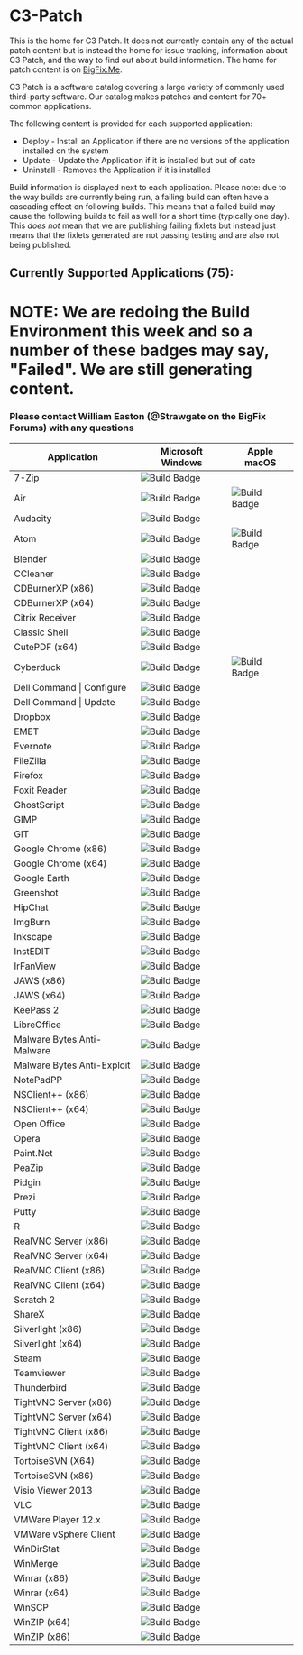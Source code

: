 # C3-Patch

This is the home for C3 Patch. It does not currently contain any of the actual patch content but is instead the home for issue tracking, information about C3 Patch, and the way to find out about build information. The home for patch content is on [BigFix.Me](https://bigfix.me/site/details/10397).

C3 Patch is a software catalog covering a large variety of commonly used third-party software. Our catalog makes patches and content for 70+ common applications. 

The following content is provided for each supported application:

* Deploy - Install an Application if there are no versions of the application installed on the system
* Update - Update the Application if it is installed but out of date
* Uninstall - Removes the Application if it is installed

Build information is displayed next to each application. Please note: due to the way builds are currently being run, a failing build can often have a cascading effect on following builds. This means that a failed build may cause the following builds to fail as well for a short time (typically one day). This *does not* mean that we are publishing failing fixlets but instead just means that the fixlets generated are not passing testing and are also not being published.

## Currently Supported Applications (75):

# NOTE: We are redoing the Build Environment this week and so a number of these badges may say, "Failed". We are still generating content.

### Please contact William Easton (@Strawgate on the BigFix Forums) with any questions

| Application | Microsoft Windows | Apple macOS
|--- |--- |---		
| 7-Zip | ![Build Badge](https://bfpatch.visualstudio.com/_apis/public/build/definitions/3c2e3afe-6b59-4214-8bd1-0dfcacf59ef8/1/badge) | 
| Air | ![Build Badge](https://bfpatch.visualstudio.com/_apis/public/build/definitions/3c2e3afe-6b59-4214-8bd1-0dfcacf59ef8/2/badge) | ![Build Badge](https://bfpatch.visualstudio.com/_apis/public/build/definitions/3c2e3afe-6b59-4214-8bd1-0dfcacf59ef8/86/badge) 
| Audacity | ![Build Badge](https://bfpatch.visualstudio.com/_apis/public/build/definitions/3c2e3afe-6b59-4214-8bd1-0dfcacf59ef8/3/badge) | 
| Atom | ![Build Badge](https://bfpatch.visualstudio.com/_apis/public/build/definitions/3c2e3afe-6b59-4214-8bd1-0dfcacf59ef8/84/badge) | ![Build Badge](https://bfpatch.visualstudio.com/_apis/public/build/definitions/3c2e3afe-6b59-4214-8bd1-0dfcacf59ef8/86/badge)
| Blender | ![Build Badge](https://bfpatch.visualstudio.com/_apis/public/build/definitions/3c2e3afe-6b59-4214-8bd1-0dfcacf59ef8/36/badge) | 
| CCleaner | ![Build Badge](https://bfpatch.visualstudio.com/_apis/public/build/definitions/3c2e3afe-6b59-4214-8bd1-0dfcacf59ef8/34/badge) | 
| CDBurnerXP (x86) | ![Build Badge](https://bfpatch.visualstudio.com/_apis/public/build/definitions/3c2e3afe-6b59-4214-8bd1-0dfcacf59ef8/74/badge) | 
| CDBurnerXP (x64) | ![Build Badge](https://bfpatch.visualstudio.com/_apis/public/build/definitions/3c2e3afe-6b59-4214-8bd1-0dfcacf59ef8/81/badge) | 
| Citrix Receiver | ![Build Badge](https://bfpatch.visualstudio.com/_apis/public/build/definitions/3c2e3afe-6b59-4214-8bd1-0dfcacf59ef8/48/badge) | 
| Classic Shell | ![Build Badge](https://bfpatch.visualstudio.com/_apis/public/build/definitions/3c2e3afe-6b59-4214-8bd1-0dfcacf59ef8/4/badge) | 
| CutePDF (x64) | ![Build Badge](https://bfpatch.visualstudio.com/_apis/public/build/definitions/3c2e3afe-6b59-4214-8bd1-0dfcacf59ef8/63/badge) | 
| Cyberduck | ![Build Badge](https://bfpatch.visualstudio.com/_apis/public/build/definitions/3c2e3afe-6b59-4214-8bd1-0dfcacf59ef8/89/badge) | ![Build Badge](https://bfpatch.visualstudio.com/_apis/public/build/definitions/3c2e3afe-6b59-4214-8bd1-0dfcacf59ef8/88/badge) | 
| Dell Command \| Configure | ![Build Badge](https://bfpatch.visualstudio.com/_apis/public/build/definitions/3c2e3afe-6b59-4214-8bd1-0dfcacf59ef8/78/badge) | 
| Dell Command \| Update  | ![Build Badge](https://bfpatch.visualstudio.com/_apis/public/build/definitions/3c2e3afe-6b59-4214-8bd1-0dfcacf59ef8/80/badge) | 
| Dropbox | ![Build Badge](https://bfpatch.visualstudio.com/_apis/public/build/definitions/3c2e3afe-6b59-4214-8bd1-0dfcacf59ef8/46/badge) | 
| EMET | ![Build Badge](https://bfpatch.visualstudio.com/_apis/public/build/definitions/3c2e3afe-6b59-4214-8bd1-0dfcacf59ef8/5/badge) | 
| Evernote | ![Build Badge](https://bfpatch.visualstudio.com/_apis/public/build/definitions/3c2e3afe-6b59-4214-8bd1-0dfcacf59ef8/6/badge) | 
| FileZilla | ![Build Badge](https://bfpatch.visualstudio.com/_apis/public/build/definitions/3c2e3afe-6b59-4214-8bd1-0dfcacf59ef8/7/badge) | 
| Firefox | ![Build Badge](https://bfpatch.visualstudio.com/_apis/public/build/definitions/3c2e3afe-6b59-4214-8bd1-0dfcacf59ef8/77/badge) | 
| Foxit Reader | ![Build Badge](https://bfpatch.visualstudio.com/_apis/public/build/definitions/3c2e3afe-6b59-4214-8bd1-0dfcacf59ef8/33/badge) | 
| GhostScript | ![Build Badge](https://bfpatch.visualstudio.com/_apis/public/build/definitions/3c2e3afe-6b59-4214-8bd1-0dfcacf59ef8/55/badge) | 
| GIMP | ![Build Badge](https://bfpatch.visualstudio.com/_apis/public/build/definitions/3c2e3afe-6b59-4214-8bd1-0dfcacf59ef8/8/badge) | 
| GIT | ![Build Badge](https://bfpatch.visualstudio.com/_apis/public/build/definitions/3c2e3afe-6b59-4214-8bd1-0dfcacf59ef8/40/badge) | 
| Google Chrome (x86) | ![Build Badge](https://bfpatch.visualstudio.com/_apis/public/build/definitions/3c2e3afe-6b59-4214-8bd1-0dfcacf59ef8/83/badge) | 
| Google Chrome (x64) | ![Build Badge](https://bfpatch.visualstudio.com/_apis/public/build/definitions/3c2e3afe-6b59-4214-8bd1-0dfcacf59ef8/82/badge) | 
| Google Earth | ![Build Badge](https://bfpatch.visualstudio.com/_apis/public/build/definitions/3c2e3afe-6b59-4214-8bd1-0dfcacf59ef8/32/badge) | 
| Greenshot | ![Build Badge](https://bfpatch.visualstudio.com/_apis/public/build/definitions/3c2e3afe-6b59-4214-8bd1-0dfcacf59ef8/9/badge) | 
| HipChat | ![Build Badge](https://bfpatch.visualstudio.com/_apis/public/build/definitions/3c2e3afe-6b59-4214-8bd1-0dfcacf59ef8/73/badge) | 
| ImgBurn | ![Build Badge](https://bfpatch.visualstudio.com/_apis/public/build/definitions/3c2e3afe-6b59-4214-8bd1-0dfcacf59ef8/44/badge) | 
| Inkscape | ![Build Badge](https://bfpatch.visualstudio.com/_apis/public/build/definitions/3c2e3afe-6b59-4214-8bd1-0dfcacf59ef8/10/badge) | 
| InstEDIT | ![Build Badge](https://bfpatch.visualstudio.com/_apis/public/build/definitions/3c2e3afe-6b59-4214-8bd1-0dfcacf59ef8/47/badge) | 
| IrFanView | ![Build Badge](https://bfpatch.visualstudio.com/_apis/public/build/definitions/3c2e3afe-6b59-4214-8bd1-0dfcacf59ef8/11/badge) | 
| JAWS (x86) | ![Build Badge](https://bfpatch.visualstudio.com/_apis/public/build/definitions/3c2e3afe-6b59-4214-8bd1-0dfcacf59ef8/76/badge) | 
| JAWS (x64) | ![Build Badge](https://bfpatch.visualstudio.com/_apis/public/build/definitions/3c2e3afe-6b59-4214-8bd1-0dfcacf59ef8/75/badge) | 
| KeePass 2 | ![Build Badge](https://bfpatch.visualstudio.com/_apis/public/build/definitions/3c2e3afe-6b59-4214-8bd1-0dfcacf59ef8/12/badge) | 
| LibreOffice | ![Build Badge](https://bfpatch.visualstudio.com/_apis/public/build/definitions/3c2e3afe-6b59-4214-8bd1-0dfcacf59ef8/13/badge) | 
| Malware Bytes Anti-Malware | ![Build Badge](https://bfpatch.visualstudio.com/_apis/public/build/definitions/3c2e3afe-6b59-4214-8bd1-0dfcacf59ef8/15/badge) | 
| Malware Bytes Anti-Exploit | ![Build Badge](https://bfpatch.visualstudio.com/_apis/public/build/definitions/3c2e3afe-6b59-4214-8bd1-0dfcacf59ef8/79/badge) | 
| NotePadPP | ![Build Badge](https://bfpatch.visualstudio.com/_apis/public/build/definitions/3c2e3afe-6b59-4214-8bd1-0dfcacf59ef8/19/badge) | 
| NSClient++ (x86) | ![Build Badge](https://bfpatch.visualstudio.com/_apis/public/build/definitions/3c2e3afe-6b59-4214-8bd1-0dfcacf59ef8/65/badge) | 
| NSClient++ (x64) | ![Build Badge](https://bfpatch.visualstudio.com/_apis/public/build/definitions/3c2e3afe-6b59-4214-8bd1-0dfcacf59ef8/64/badge) | 
| Open Office | ![Build Badge](https://bfpatch.visualstudio.com/_apis/public/build/definitions/3c2e3afe-6b59-4214-8bd1-0dfcacf59ef8/39/badge) | 
| Opera | ![Build Badge](https://bfpatch.visualstudio.com/_apis/public/build/definitions/3c2e3afe-6b59-4214-8bd1-0dfcacf59ef8/53/badge) | 
| Paint.Net | ![Build Badge](https://bfpatch.visualstudio.com/_apis/public/build/definitions/3c2e3afe-6b59-4214-8bd1-0dfcacf59ef8/67/badge) | 
| PeaZip | ![Build Badge](https://bfpatch.visualstudio.com/_apis/public/build/definitions/3c2e3afe-6b59-4214-8bd1-0dfcacf59ef8/66/badge) | 
| Pidgin | ![Build Badge](https://bfpatch.visualstudio.com/_apis/public/build/definitions/3c2e3afe-6b59-4214-8bd1-0dfcacf59ef8/18/badge) | 
| Prezi | ![Build Badge](https://bfpatch.visualstudio.com/_apis/public/build/definitions/3c2e3afe-6b59-4214-8bd1-0dfcacf59ef8/56/badge) | 
| Putty | ![Build Badge](https://bfpatch.visualstudio.com/_apis/public/build/definitions/3c2e3afe-6b59-4214-8bd1-0dfcacf59ef8/20/badge) | 
| R | ![Build Badge](https://bfpatch.visualstudio.com/_apis/public/build/definitions/3c2e3afe-6b59-4214-8bd1-0dfcacf59ef8/21/badge) | 
| RealVNC Server (x86) | ![Build Badge](https://bfpatch.visualstudio.com/_apis/public/build/definitions/3c2e3afe-6b59-4214-8bd1-0dfcacf59ef8/23/badge) | 
| RealVNC Server (x64) | ![Build Badge](https://bfpatch.visualstudio.com/_apis/public/build/definitions/3c2e3afe-6b59-4214-8bd1-0dfcacf59ef8/22/badge) | 
| RealVNC Client (x86) | ![Build Badge](https://bfpatch.visualstudio.com/_apis/public/build/definitions/3c2e3afe-6b59-4214-8bd1-0dfcacf59ef8/61/badge) | 
| RealVNC Client (x64) | ![Build Badge](https://bfpatch.visualstudio.com/_apis/public/build/definitions/3c2e3afe-6b59-4214-8bd1-0dfcacf59ef8/62/badge) | 
| Scratch 2 | ![Build Badge](https://bfpatch.visualstudio.com/_apis/public/build/definitions/3c2e3afe-6b59-4214-8bd1-0dfcacf59ef8/24/badge) | 
| ShareX | ![Build Badge](https://bfpatch.visualstudio.com/_apis/public/build/definitions/3c2e3afe-6b59-4214-8bd1-0dfcacf59ef8/45/badge) | 
| Silverlight (x86) | ![Build Badge](https://bfpatch.visualstudio.com/_apis/public/build/definitions/3c2e3afe-6b59-4214-8bd1-0dfcacf59ef8/85/badge) | 
| Silverlight (x64) | ![Build Badge](https://bfpatch.visualstudio.com/_apis/public/build/definitions/3c2e3afe-6b59-4214-8bd1-0dfcacf59ef8/25/badge) | 
| Steam | ![Build Badge](https://bfpatch.visualstudio.com/_apis/public/build/definitions/3c2e3afe-6b59-4214-8bd1-0dfcacf59ef8/68/badge) | 
| Teamviewer | ![Build Badge](https://bfpatch.visualstudio.com/_apis/public/build/definitions/3c2e3afe-6b59-4214-8bd1-0dfcacf59ef8/27/badge) | 
| Thunderbird | ![Build Badge](https://bfpatch.visualstudio.com/_apis/public/build/definitions/3c2e3afe-6b59-4214-8bd1-0dfcacf59ef8/28/badge) | 
| TightVNC Server (x86) | ![Build Badge](https://bfpatch.visualstudio.com/_apis/public/build/definitions/3c2e3afe-6b59-4214-8bd1-0dfcacf59ef8/60/badge) | 
| TightVNC Server (x64) | ![Build Badge](https://bfpatch.visualstudio.com/_apis/public/build/definitions/3c2e3afe-6b59-4214-8bd1-0dfcacf59ef8/59/badge) | 
| TightVNC Client (x86) | ![Build Badge](https://bfpatch.visualstudio.com/_apis/public/build/definitions/3c2e3afe-6b59-4214-8bd1-0dfcacf59ef8/57/badge) | 
| TightVNC Client (x64) | ![Build Badge](https://bfpatch.visualstudio.com/_apis/public/build/definitions/3c2e3afe-6b59-4214-8bd1-0dfcacf59ef8/58/badge) | 
| TortoiseSVN (X64) | ![Build Badge](https://bfpatch.visualstudio.com/_apis/public/build/definitions/3c2e3afe-6b59-4214-8bd1-0dfcacf59ef8/43/badge) | 
| TortoiseSVN (x86) | ![Build Badge](https://bfpatch.visualstudio.com/_apis/public/build/definitions/3c2e3afe-6b59-4214-8bd1-0dfcacf59ef8/42/badge) | 
| Visio Viewer 2013 | ![Build Badge](https://bfpatch.visualstudio.com/_apis/public/build/definitions/3c2e3afe-6b59-4214-8bd1-0dfcacf59ef8/38/badge) | 
| VLC | ![Build Badge](https://bfpatch.visualstudio.com/_apis/public/build/definitions/3c2e3afe-6b59-4214-8bd1-0dfcacf59ef8/30/badge) | 
| VMWare Player 12.x | ![Build Badge](https://bfpatch.visualstudio.com/_apis/public/build/definitions/3c2e3afe-6b59-4214-8bd1-0dfcacf59ef8/31/badge) | 
| VMWare vSphere Client | ![Build Badge](https://bfpatch.visualstudio.com/_apis/public/build/definitions/3c2e3afe-6b59-4214-8bd1-0dfcacf59ef8/54/badge) | 
| WinDirStat | ![Build Badge](https://bfpatch.visualstudio.com/_apis/public/build/definitions/3c2e3afe-6b59-4214-8bd1-0dfcacf59ef8/35/badge) | 
| WinMerge | ![Build Badge](https://bfpatch.visualstudio.com/_apis/public/build/definitions/3c2e3afe-6b59-4214-8bd1-0dfcacf59ef8/52/badge) | 
| Winrar (x86) | ![Build Badge](https://bfpatch.visualstudio.com/_apis/public/build/definitions/3c2e3afe-6b59-4214-8bd1-0dfcacf59ef8/69/badge) | 
| Winrar (x64) | ![Build Badge](https://bfpatch.visualstudio.com/_apis/public/build/definitions/3c2e3afe-6b59-4214-8bd1-0dfcacf59ef8/70/badge) | 
| WinSCP | ![Build Badge](https://bfpatch.visualstudio.com/_apis/public/build/definitions/3c2e3afe-6b59-4214-8bd1-0dfcacf59ef8/49/badge) | 
| WinZIP (x64) | ![Build Badge](https://bfpatch.visualstudio.com/_apis/public/build/definitions/3c2e3afe-6b59-4214-8bd1-0dfcacf59ef8/51/badge) | 
| WinZIP (x86) | ![Build Badge](https://bfpatch.visualstudio.com/_apis/public/build/definitions/3c2e3afe-6b59-4214-8bd1-0dfcacf59ef8/50/badge) | 
